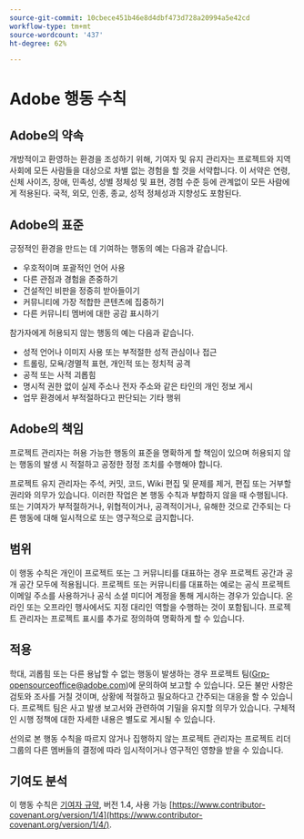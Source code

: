 ```yaml
---
source-git-commit: 10cbece451b46e8d4dbf473d728a20994a5e42cd
workflow-type: tm+mt
source-wordcount: '437'
ht-degree: 62%

---
```

# Adobe 행동 수칙

## Adobe의 약속

개방적이고 환영하는 환경을 조성하기 위해, 기여자 및 유지 관리자는 프로젝트와 지역 사회에 모든 사람들을 대상으로 차별 없는 경험을 할 것을 서약합니다. 이 서약은 연령, 신체 사이즈, 장애, 민족성, 성별 정체성 및 표현, 경험 수준 등에 관계없이 모든 사람에게 적용된다. 국적, 외모, 인종, 종교, 성적 정체성과 지향성도 포함된다.

## Adobe의 표준

긍정적인 환경을 만드는 데 기여하는 행동의 예는 다음과 같습니다.

* 우호적이며 포괄적인 언어 사용
* 다른 관점과 경험을 존중하기
* 건설적인 비판을 정중히 받아들이기
* 커뮤니티에 가장 적합한 콘텐츠에 집중하기
* 다른 커뮤니티 멤버에 대한 공감 표시하기

참가자에게 허용되지 않는 행동의 예는 다음과 같습니다.

* 성적 언어나 이미지 사용 또는 부적절한 성적 관심이나 접근
* 트롤링, 모욕/경멸적 표현, 개인적 또는 정치적 공격
* 공적 또는 사적 괴롭힘
* 명시적 권한 없이 실제 주소나 전자 주소와 같은 타인의 개인 정보 게시
* 업무 환경에서 부적절하다고 판단되는 기타 행위

## Adobe의 책임

프로젝트 관리자는 허용 가능한 행동의 표준을 명확하게 할 책임이 있으며 허용되지 않는 행동의 발생 시 적절하고 공정한 정정 조치를 수행해야 합니다.

프로젝트 유지 관리자는 주석, 커밋, 코드, Wiki 편집 및 문제를 제거, 편집 또는 거부할 권리와 의무가 있습니다. 이러한 작업은 본 행동 수칙과 부합하지 않을 때 수행됩니다. 또는 기여자가 부적절하거나, 위협적이거나, 공격적이거나, 유해한 것으로 간주되는 다른 행동에 대해 일시적으로 또는 영구적으로 금지합니다.

## 범위

이 행동 수칙은 개인이 프로젝트 또는 그 커뮤니티를 대표하는 경우 프로젝트 공간과 공개 공간 모두에 적용됩니다. 프로젝트 또는 커뮤니티를 대표하는 예로는 공식 프로젝트 이메일 주소를 사용하거나 공식 소셜 미디어 계정을 통해 게시하는 경우가 있습니다. 온라인 또는 오프라인 행사에서도 지정 대리인 역할을 수행하는 것이 포함됩니다. 프로젝트 관리자는 프로젝트 표시를 추가로 정의하여 명확하게 할 수 있습니다.

## 적용

학대, 괴롭힘 또는 다른 용납할 수 없는 행동이 발생하는 경우 프로젝트 팀(Grp-opensourceoffice@adobe.com)에 문의하여 보고할 수 있습니다. 모든 불만 사항은 검토와 조사를 거칠 것이며, 상황에 적절하고 필요하다고 간주되는 대응을 할 수 있습니다. 프로젝트 팀은 사고 발생 보고서와 관련하여 기밀을 유지할 의무가 있습니다. 구체적인 시행 정책에 대한 자세한 내용은 별도로 게시될 수 있습니다.

선의로 본 행동 수칙을 따르지 않거나 집행하지 않는 프로젝트 관리자는 프로젝트 리더 그룹의 다른 멤버들의 결정에 따라 임시적이거나 영구적인 영향을 받을 수 있습니다.

## 기여도 분석

이 행동 수칙은 [기여자 규약](https://www.contributor-covenant.org/), 버전 1.4, 사용 가능 [https://www.contributor-covenant.org/version/1/4](https://www.contributor-covenant.org/version/1/4/).
